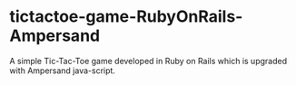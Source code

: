 # tictactoe-game-RubyOnRails-Ampersand
A simple Tic-Tac-Toe game developed in Ruby on Rails which is upgraded with Ampersand java-script.
